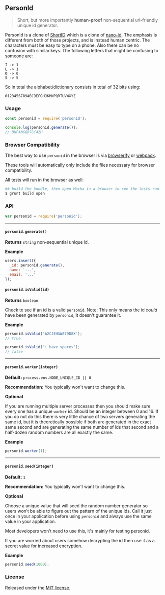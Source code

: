 ## PersonId

> Short, but more importantly **human-proof** non-sequential url-friendly unique id generator.


PersonId is a clone of [ShortID](https://github.com/dylang/shortid#readme) which is a clone of [nano-id](https://github.com/ai/nanoid). The emphasis is different from both of those projects, and is instead human centric. The characters must be easy to type on a phone. Also there can be no confusion with similar keys. The following letters that might be confusing to someone are:

```
I -> 1
L -> 1
O -> 0
S -> 5
```

So in total the alphabet/dictionary consists in total of 32 bits using:
```
0123456789ABCDEFGHJKMNPQRTUVWXYZ
```

### Usage

```js
const personid = require('personid');

console.log(personid.generate());
// BNPANGQD78C4ZH
```

### Browser Compatibility

The best way to use `personid` in the browser is via [browserify](http://browserify.org/) or [webpack](http://webpack.github.io/).

These tools will automatically only include the files necessary for browser compatibility.

All tests will run in the browser as well:

```bash
## build the bundle, then open Mocha in a browser to see the tests run.
$ grunt build open
```


### API

```js
var personid = require('personid');
```

---------------------------------------

#### `personid.generate()`

__Returns__ `string` non-sequential unique id.

__Example__

```js
users.insert({
  _id: personid.generate(),
  name: '...',
  email: '...'
});
```

#### `personid.isValid(id)`

__Returns__ `boolean`

Check to see if an id is a valid `personid`. Note: This only means the id _could_ have been generated by `personid`, it doesn't guarantee it.

__Example__

```js
personid.isValid('A2CJEHGW879D8X');
// true
```

```js
personid.isValid('i have spaces');
// false
```

---------------------------------------

#### `personid.worker(integer)`

__Default:__ `process.env.NODE_UNIQUE_ID || 0`

__Recommendation:__ You typically won't want to change this.

__Optional__

If you are running multiple server processes then you should make sure every one has a unique `worker` id. Should be an integer between 0 and 16.
If you do not do this there is very little chance of two servers generating the same id, but it is theoretically possible
if both are generated in the exact same second and are generating the same number of ids that second and a half-dozen random numbers are all exactly the same.

__Example__

```js
personid.worker(1);
```

---------------------------------------

#### `personid.seed(integer)`

__Default:__ `1`

__Recommendation:__ You typically won't want to change this.

__Optional__

Choose a unique value that will seed the random number generator so users won't be able to figure out the pattern of the unique ids. Call it just once in your application before using `personid` and always use the same value in your application.

Most developers won't need to use this, it's mainly for testing personid.

If you are worried about users somehow decrypting the id then use it as a secret value for increased encryption.

__Example__

```js
personid.seed(1000);
```



### License
Released under the [MIT license](https://tldrlegal.com/license/mit-license).
